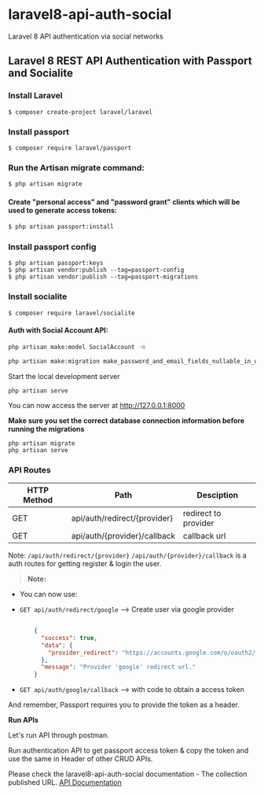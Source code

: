 # laravel8-api-auth-social
Laravel 8 API authentication via social networks

Laravel 8 REST API Authentication with Passport and Socialite  
-------------------------------------------------------------
### Install Laravel
```
$ composer create-project laravel/laravel
```
### Install passport
```
$ composer require laravel/passport
```
### Run the Artisan migrate command:
```bash
$ php artisan migrate
```

#### Create "personal access" and "password grant" clients which will be used to generate access tokens:
```bash
$ php artisan passport:install
```
### Install passport config
```
$ php artisan passport:keys
$ php artisan vendor:publish --tag=passport-config
$ php artisan vendor:publish --tag=passport-migrations
```
### Install socialite
```
$ composer require laravel/socialite
```

#### Auth with Social Account API:
```bash
php artisan make:model SocialAccount -m

php artisan make:migration make_password_and_email_fields_nullable_in_users_table --table=users
```
Start the local development server

    php artisan serve

You can now access the server at http://127.0.0.1:8000
    
**Make sure you set the correct database connection information before running the migrations**

    php artisan migrate 
    php artisan serve

### API Routes

| HTTP Method	| Path | Desciption  |
| ----- | ----- |------------- |
| GET     | api/auth/redirect/{provider} | redirect to provider
| GET     | api/auth/{provider}/callback | callback url

Note: ```/api/auth/redirect/{provider}``` ```/api/auth/{provider}/callback``` is a auth routes for getting register & login the user.

> **Note:**
- You can now use:

- ```GET api/auth/redirect/google``` –> Create user via google provider 

    ```json    

		{
		  "success": true,
		  "data": {
			"provider_redirect": "https://accounts.google.com/o/oauth2/auth?client_id={client_key}&redirect_uri={callback_url}&scope=openid+profile+email&response_type=code"
		  },
		  "message": "Provider 'google' redirect url."
		}

     ```
     
- ```GET api/auth/google/callback``` –> with code to obtain a access token

And remember, Passport requires you to provide the token as a header.

**Run APIs**

Let's run API through postman.

Run authentication API to get passport access token & copy the token and use the same in Header of other CRUD APIs. 

Please check the laravel8-api-auth-social documentation - The collection published URL. [API Documentation](https://documenter.getpostman.com/view/10171555/Tz5jfLUT)
